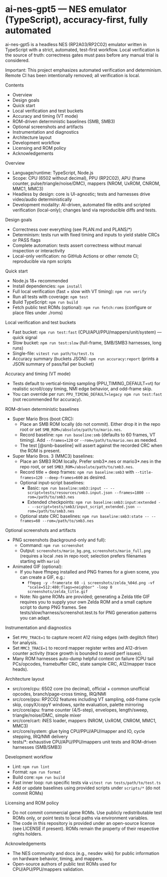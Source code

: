 # ai-nes-gpt5 — NES emulator (TypeScript), accuracy-first, fully automated

ai-nes-gpt5 is a headless NES (RP2A03/RP2C02) emulator written in TypeScript with a strict, automated, test-first workflow. Local verification is the source of truth: correctness gates must pass before any manual trial is considered.

Important: This project emphasizes automated verification and determinism. Remote CI has been intentionally removed; all verification is local.

Contents
- Overview
- Design goals
- Quick start
- Local verification and test buckets
- Accuracy and timing (VT mode)
- ROM-driven deterministic baselines (SMB, SMB3)
- Optional screenshots and artifacts
- Instrumentation and diagnostics
- Architecture layout
- Development workflow
- Licensing and ROM policy
- Acknowledgements

Overview
- Language/runtime: TypeScript, Node.js
- Scope: CPU (6502 without decimal), PPU (RP2C02), APU (frame counter, pulse/triangle/noise/DMC), mappers (NROM, UxROM, CNROM, MMC1, MMC3)
- Headless by design: core is UI-agnostic; tests and harnesses drive video/audio deterministically
- Development modality: AI-driven, automated file edits and scripted verification (local-only); changes land via reproducible diffs and tests.

Design goals
- Correctness over everything (see PLAN.md and PLANS/*)
- Determinism: tests run with fixed timing and inputs to yield stable CRCs or PASS flags
- Complete automation: tests assert correctness without manual inspection or interactivity
- Local-only verification: no GitHub Actions or other remote CI; reproducible via npm scripts

Quick start
- Node.js 18+ recommended
- Install dependencies: `npm install`
- Full local verification (fast + slow with VT timing): `npm run verify`
- Run all tests with coverage: `npm test`
- Build TypeScript: `npm run build`
- Fetch public test ROMs (optional): `npm run fetch:roms` (configure or place files under ./roms)

Local verification and test buckets
- Fast bucket: `npm run test:fast` (CPU/APU/PPU/mappers/unit/system) — quick signal
- Slow bucket: `npm run test:slow` (full-frame, SMB/SMB3 harnesses, long runs)
- Single-file: `vitest run path/to/test.ts`
- Accuracy summary (buckets JSON): `npm run accuracy:report` (prints a JSON summary of pass/fail per bucket)

Accuracy and timing (VT mode)
- Tests default to vertical-timing sampling (PPU_TIMING_DEFAULT=vt) for realistic scroll/copy timing, NMI edge behavior, and odd-frame skip.
- You can override per run: `PPU_TIMING_DEFAULT=legacy npm run test:fast` (not recommended for accuracy).

ROM-driven deterministic baselines
- Super Mario Bros (boot CRC):
  - Place an SMB ROM locally (do not commit). Either drop it in the repo root or set `SMB_ROM=/absolute/path/to/mario.nes`.
  - Record baseline: `npm run baseline:smb` (defaults to 60 frames, VT timing). Add `--frames=120` or `--rom=/path/to/mario.nes` as needed.
  - The test [@smb-baseline] will assert against the recorded CRC when the ROM is present.
- Super Mario Bros. 3 (MMC3) baselines:
  - Place an SMB3 ROM locally. Prefer smb3*.nes or mario3*.nes in the repo root, or set `SMB3_ROM=/absolute/path/to/smb3.nes`.
  - Record title + deep frames: `npm run baseline:smb3` with `--title-frames=120 --deep-frames=600` as desired.
  - Optional input-script baselines:
    - Basic: `npm run baseline:smb3:input -- --script=tests/resources/smb3.input.json --frames=1800 --rom=/path/to/smb3.nes`
    - Extended checkpoints: `npm run baseline:smb3:input:extended -- --script=tests/smb3/input_script_extended.json --rom=/path/to/smb3.nes`
  - Optional state CRC baselines: `npm run baseline:smb3:state -- --frames=60 --rom=/path/to/smb3.nes`

Optional screenshots and artifacts
- PNG screenshots (background-only and full):
  - Command: `npm run screenshot`
  - Output: `screenshots/mario_bg.png`, `screenshots/mario_full.png` (requires a local .nes in repo root; selection prefers filenames starting with `mario`)
- Animated GIF (optional):
  - If you have ffmpeg installed and PNG frames for a given scene, you can create a GIF, e.g.:
    - `ffmpeg -y -framerate 60 -i screenshots/zelda_%04d.png -vf "scale=512:480:flags=neighbor" -loop 0 screenshots/zelda_title.gif`
  - Note: No game ROMs are provided; generating a Zelda title GIF requires you to supply your own Zelda ROM and a small capture script to dump PNG frames. See tests/slow/harness/screenshot.test.ts for PNG generation patterns you can adapt.

Instrumentation and diagnostics
- Set `PPU_TRACE=1` to capture recent A12 rising edges (with deglitch filter) for analysis.
- Set `MMC3_TRACE=1` to record mapper register writes and A12-driven counter activity (trace growth is bounded to avoid perf issues).
- Many ROM harnesses auto-dump helpful context on failure (CPU tail PCs/opcodes, framebuffer CRC, state sample CRC, A12/mapper trace heads).

Architecture layout
- src/core/cpu: 6502 core (no decimal), official + common unofficial opcodes, branch/page-cross timing, IRQ/NMI
- src/core/ppu: RP2C02 features including VT sampling, odd-frame cycle skip, copyX/copyY windows, sprite evaluation, palette mirroring
- src/core/apu: frame counter (4/5-step), envelopes, length/sweep, triangle/noise/DMC, simple mixer
- src/core/cart: iNES loader, mappers (NROM, UxROM, CNROM, MMC1, MMC3)
- src/core/system: glue tying CPU/PPU/APU/mapper and IO, cycle stepping, IRQ/NMI delivery
- tests/*: exhaustive CPU/APU/PPU/mappers unit tests and ROM-driven harnesses (SMB/SMB3)

Development workflow
- Lint: `npm run lint`
- Format: `npm run format`
- Build core: `npm run build`
- Fast inner loop: run specific tests via `vitest run tests/path/to/test.ts`
- Add or update baselines using provided scripts under `scripts/*` (do not commit ROMs)

Licensing and ROM policy
- Do not commit commercial game ROMs. Use publicly redistributable test ROMs only, or point tests to local paths via environment variables.
- The code in this repository is provided under an open-source license (see LICENSE if present). ROMs remain the property of their respective rights holders.

Acknowledgements
- The NES community and docs (e.g., nesdev wiki) for public information on hardware behavior, timing, and mappers.
- Open-source authors of public test ROMs used for CPU/APU/PPU/mappers validation.
